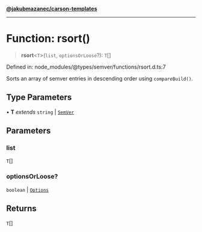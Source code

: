 [**@jakubmazanec/carson-templates**](../../../README.md)

---

# Function: rsort()

> **rsort**\<`T`\>(`list`, `optionsOrLoose`?): `T`[]

Defined in: node_modules/@types/semver/functions/rsort.d.ts:7

Sorts an array of semver entries in descending order using `compareBuild()`.

## Type Parameters

• **T** _extends_ `string` \| [`SemVer`](../classes/SemVer.md)

## Parameters

### list

`T`[]

### optionsOrLoose?

`boolean` | [`Options`](../interfaces/Options.md)

## Returns

`T`[]
